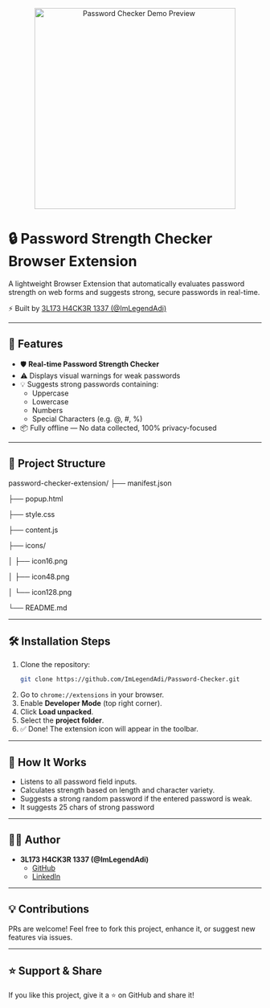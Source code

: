 <p align="center">
  <img src="https://d3v55qvjb2v012.cloudfront.net/gxnf/2025/08/04/01/12/cTjfVlnI5o3/sc.webp?srcid=cTjfVlnI5o3&Policy=eyJTdGF0ZW1lbnQiOlt7IlJlc291cmNlIjoiaHR0cHM6Ly9kM3Y1NXF2amIydjAxMi5jbG91ZGZyb250Lm5ldC9neG5mLzIwMjUvMDgvMDQvMDEvMTIvY1RqZlZsbkk1bzMvc2Mud2VicD9zcmNpZD1jVGpmVmxuSTVvMyIsIkNvbmRpdGlvbiI6eyJEYXRlTGVzc1RoYW4iOnsiQVdTOkVwb2NoVGltZSI6MTc1NDMxNTAxNX19fV19&Signature=VI9au8zG~kgcBNzUaEEtIkX3Ry2Q4CRAMKvJf9l9Gpx1D-HVYfZTsNPqWHkzdbwjITlz~Z7j0TUffJZNvQFVphMe3k1gj1LTWrbBJvBi8RVNpg6Ml5xGNI8DcOvowDEpDA0bGMPHCTl9I5IPTbboWRYaHNDy30NoQhNmItRIyKg_&Key-Pair-Id=APKAI4E2RN57D46ONMEQ" 
       width="400" alt="Password Checker Demo Preview" />
</p>

# 🔒 Password Strength Checker Browser Extension

A lightweight Browser Extension that automatically evaluates password strength on web forms and suggests strong, secure passwords in real-time.

⚡ Built by [3L173 H4CK3R 1337 (@ImLegendAdi)](https://github.com/ImLegendAdi)

---

## 🚀 Features

- 🛡️ **Real-time Password Strength Checker**
- ⚠️ Displays visual warnings for weak passwords
- 💡 Suggests strong passwords containing:
  - Uppercase
  - Lowercase
  - Numbers
  - Special Characters (e.g. @, #, %)
- 📦 Fully offline — No data collected, 100% privacy-focused

---

## 📂 Project Structure

password-checker-extension/
├── manifest.json

├── popup.html

├── style.css

├── content.js

├── icons/

│ ├── icon16.png

│ ├── icon48.png

│ └── icon128.png

└── README.md

---

## 🛠️ Installation Steps

1. Clone the repository:
    ```bash
    git clone https://github.com/ImLegendAdi/Password-Checker.git
    ```
2. Go to `chrome://extensions` in your browser.
3. Enable **Developer Mode** (top right corner).
4. Click **Load unpacked**.
5. Select the **project folder**.
6. ✅ Done! The extension icon will appear in the toolbar.

---

## 🧪 How It Works
- Listens to all password field inputs.
- Calculates strength based on length and character variety.
- Suggests a strong random password if the entered password is weak.
- It suggests 25 chars of strong password

---

## 🧑‍💻 Author
- **3L173 H4CK3R 1337 (@ImLegendAdi)**
  - [GitHub](https://github.com/ImLegendAdi)
  - [LinkedIn](https://linkedin.com/in/ImLegendAdi)

---

## 💡 Contributions
PRs are welcome! Feel free to fork this project, enhance it, or suggest new features via issues.

---

## ⭐ Support & Share
If you like this project, give it a ⭐ on GitHub and share it!


